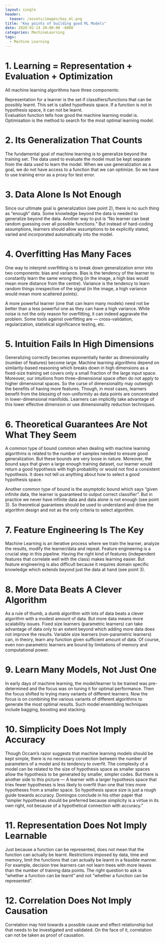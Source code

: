 ```yaml
---
layout: single
header:
  teaser: /assets/images/key_ml.png
title: "Key points of building good ML Models"
date: 2020-02-14 20:00:00 -0800
categories: MachineLearning
tags:
  - Machine Learning
---
```


# 1. Learning = Representation + Evaluation + Optimization  
All machine learning algorithms have three components:

Representation for a learner is the set if classifiers/functions that can be possibly learnt. This set is called hypothesis space. If a function is not in hypothesis space, it can not be learnt.  
Evaluation function tells how good the machine learning model is.  
Optimisation is the method to search for the most optimal learning model.

# 2. Its Generalization That Counts

The fundamental goal of machine learning is to generalize beyond the training set. The data used to evaluate the model must be kept separate from the data used to learn the model. When we use generalization as a goal, we do not have access to a function that we can optimize. So we have to use training error as a proxy for test error.

# 3. Data Alone Is Not Enough

Since our ultimate goal is generalization (see point 2), there is no such thing as “enough” data. Some knowledge beyond the data is needed to generalize beyond the data. Another way to put is “No learner can beat random guessing over all possible functions.” But instead of hard-coding assumptions, learners should allow assumptions to be explicitly stated, varied and incorporated automatically into the model.

# 4. Overfitting Has Many Faces

One way to interpret overfitting is to break down generalization error into two components: bias and variance. Bias is the tendency of the learner to constantly learn the same wrong thing (in the image, a high bias would mean more distance from the centre). Variance is the tendency to learn random things irrespective of the signal (in the image, a high variance would mean more scattered points).

A more powerful learner (one that can learn many models) need not be better than a less powerful one as they can have a high variance. While noise is not the only reason for overfitting, it can indeed aggravate the problem. Some tools against overfitting are — cross-validation, regularization, statistical significance testing, etc.

# 5. Intuition Fails In High Dimensions

Generalizing correctly becomes exponentially harder as dimensionality (number of features) become large. Machine learning algorithms depend on similarity-based reasoning which breaks down in high dimensions as a fixed-size training set covers only a small fraction of the large input space. Moreover, our intuitions from three-dimensional space often do not apply to higher dimensional spaces. So the curse of dimensionality may outweigh the benefits of having more features. Though, in most cases, learners benefit from the blessing of non-uniformity as data points are concentrated in lower-dimensional manifolds. Learners can implicitly take advantage of this lower effective dimension or use dimensionality reduction techniques.

# 6. Theoretical Guarantees Are Not What They Seem

A common type of bound common when dealing with machine learning algorithms is related to the number of samples needed to ensure good generalization. But these bounds are very loose in nature. Moreover, the bound says that given a large enough training dataset, our learner would return a good hypothesis with high probability or would not find a consistent hypothesis. It does not tell us anything about how to select a good hypothesis space.

Another common type of bound is the asymptotic bound which says “given infinite data, the learner is guaranteed to output correct classifier”. But in practice we never have infinite data and data alone is not enough (see point 3). So theoretical guarantees should be used to understand and drive the algorithm design and not as the only criteria to select algorithm.

# 7. Feature Engineering Is The Key

Machine Learning is an iterative process where we train the learner, analyze the results, modify the learner/data and repeat. Feature engineering is a crucial step in this pipeline. Having the right kind of features (independent features that correlate well with the class) makes learning easier. But feature engineering is also difficult because it requires domain specific knowledge which extends beyond just the data at hand (see point 3).

# 8. More Data Beats A Clever Algorithm

As a rule of thumb, a dumb algorithm with lots of data beats a clever algorithm with a modest amount of data. But more data means more scalability issues. Fixed size learners (parametric learners) can take advantage of data only to an extent beyond which adding more data does not improve the results. Variable size learners (non-parametric learners) can, in theory, learn any function given sufficient amount of data. Of course, even non-parametric learners are bound by limitations of memory and computational power.

# 9. Learn Many Models, Not Just One

In early days of machine learning, the model/learner to be trained was pre-determined and the focus was on tuning it for optimal performance. Then the focus shifted to trying many variants of different learners. Now the focus is on combining the various variants of different algorithms to generate the most optimal results. Such model ensembling techniques include bagging, boosting and stacking.

# 10. Simplicity Does Not Imply Accuracy

Though Occam’s razor suggests that machine learning models should be kept simple, there is no necessary connection between the number of parameters of a model and its tendency to overfit. The complexity of a model can be related to the size of hypothesis space as smaller spaces allow the hypothesis to be generated by smaller, simpler codes. But there is another side to this picture — A learner with a larger hypothesis space that tries fewer hypotheses is less likely to overfit than one that tries more hypotheses from a smaller space. So hypothesis space size is just a rough guide towards accuracy. Domingos conclude in his other paper that “simpler hypotheses should be preferred because simplicity is a virtue in its own right, not because of a hypothetical connection with accuracy.”

# 11. Representation Does Not Imply Learnable

Just because a function can be represented, does not mean that the function can actually be learnt. Restrictions imposed by data, time and memory, limit the functions that can actually be learnt in a feasible manner. For example, decision tree learners can not learn trees with more leaves than the number of training data points. The right question to ask is “whether a function can be learnt” and not “whether a function can be represented”.

# 12. Correlation Does Not Imply Causation

Correlation may hint towards a possible cause and effect relationship but that needs to be investigated and validated. On the face of it, correlation can not be taken as proof of causation.